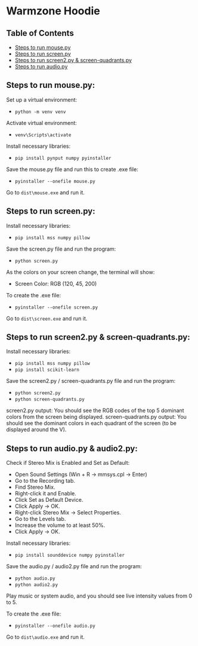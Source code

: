 # Warmzone Hoodie

## Table of Contents
- [Steps to run mouse.py](#steps-to-run-mousepy)
- [Steps to run screen.py](#steps-to-run-screenpy)
- [Steps to run screen2.py & screen-quadrants.py](#steps-to-run-screen2py--screen-quadrantspy)
- [Steps to run audio.py](#steps-to-run-audiopy)

## Steps to run mouse.py:
Set up a virtual environment:
- `python -m venv venv`

Activate virtual environment:
- `venv\Scripts\activate`

Install necessary libraries:
- `pip install pynput numpy pyinstaller`
  
Save the mouse.py file and run this to create .exe file:
- `pyinstaller --onefile mouse.py`
  
Go to `dist\mouse.exe` and run it.

## Steps to run screen.py:
Install necessary libraries:
- `pip install mss numpy pillow`

Save the screen.py file and run the program:
- `python screen.py`
  
As the colors on your screen change, the terminal will show: 
- Screen Color: RGB (120, 45, 200)

To create the .exe file:
- `pyinstaller --onefile screen.py`

Go to `dist\screen.exe` and run it.

## Steps to run screen2.py & screen-quadrants.py:
Install necessary libraries:
- `pip install mss numpy pillow`
- `pip install scikit-learn`

Save the screen2.py / screen-quadrants.py file and run the program:
- `python screen2.py`
- `python screen-quadrants.py`

screen2.py output: You should see the RGB codes of the top 5 dominant colors from the screen being displayed.
screen-quadrants.py output: You should see the dominant colors in each quadrant of the screen (to be displayed around the V).

## Steps to run audio.py & audio2.py:
Check if Stereo Mix is Enabled and Set as Default:
- Open Sound Settings (Win + R → mmsys.cpl → Enter)
- Go to the Recording tab.
- Find Stereo Mix.
- Right-click it and Enable.
- Click Set as Default Device.
- Click Apply → OK.
- Right-click Stereo Mix → Select Properties.
- Go to the Levels tab.
- Increase the volume to at least 50%.
- Click Apply → OK.

Install necessary libraries:
- `pip install sounddevice numpy pyinstaller`

Save the audio.py / audio2.py file and run the program:
- `python audio.py`
- `python audio2.py`
  
Play music or system audio, and you should see live intensity values from 0 to 5.

To create the .exe file:
- `pyinstaller --onefile audio.py`
  
Go to `dist\audio.exe` and run it.

